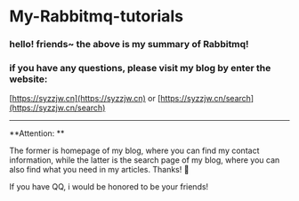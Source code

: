 # My-Rabbitmq-tutorials

### hello! friends~  the above is my summary of Rabbitmq!
### if you have any questions, please visit my blog by enter the website:

[https://syzzjw.cn](https://syzzjw.cn) or [https://syzzjw.cn/search](https://syzzjw.cn/search)

---
**Attention: **

The former is homepage of my blog, where you can find my contact information, while the latter is the search page of my blog,
where you can also find what you need in my articles. Thanks!
💛

If you have QQ, i would be honored to be your friends!

